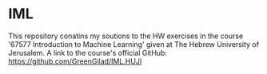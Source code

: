 # IML

This repository conatins my soutions to the HW exercises in the course '67577 Introduction to Machine Learning' given at The Hebrew University of Jerusalem.
A link to the course's official GitHub: https://github.com/GreenGilad/IML.HUJI
